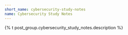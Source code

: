 ```yaml
---
short_name: cybersecurity-study-notes
name: Cybersecurity Study Notes
---
```

{% t post_group.cybersecurity_study_notes.description %}